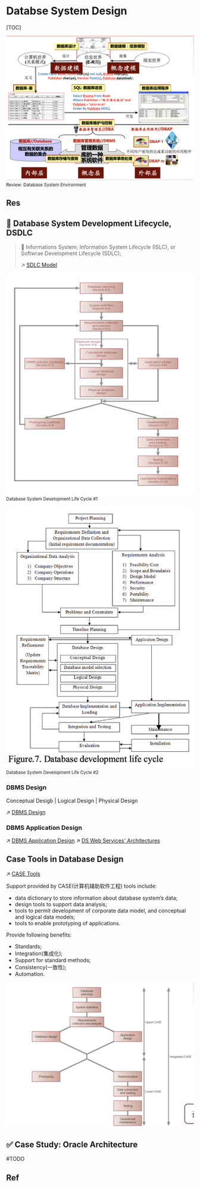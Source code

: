 # Databse System Design

[TOC]



![](../../../../Assets/Pics/Screenshot%202023-03-06%20at%204.44.56%20PM.png)
<small>Review: Database System Environment</small>

## Res


## 🔄 Database System Development Lifecycle, DSDLC

> 🔗 
> Informations System;
> Information System Lifecycle (ISLC), or Softwrae Development Lifecycle (SDLC);
> 
> ↗ [SDLC Model](../../../Software%20Engineering/👷🏻%20Dev%20Pattern/🔄%20SDLC/SDLC%20Model.md)


![|600](../../../../Assets/Pics/Screenshot%202023-03-06%20at%203.07.05%20PM.png)
<small>Database System Development Life Cycle #1 </small>


![|600](../../../../Assets/Pics/Screenshot%202023-03-06%20at%203.02.57%20PM.png)
<small>Database System Development Life Cycle #2</small>



### DBMS Design
Conceptual Desigb | Logical Design | Physical Design

↗ [DBMS Design](DBMS%20Design/DBMS%20Design.md)


### DBMS Application Design
↗ [DBMS Application Design](DBMS%20Application%20Design.md)
↗ [DS Web Services' Architectures](DS%20Web%20Services'%20Architectures.md)



## Case Tools in Database Design
↗ [CASE Tools](../../../Software%20Engineering/CASE%20Tools/CASE%20Tools.md)


Support provided by CASE(计算机辅助软件工程) tools include:
- data dictionary to store information about database system’s data;
- design tools to support data analysis;
- tools to permit development of corporate data model, and conceptual and logical data models;
- tools to enable prototyping of applications.


Provide following benefits: 
* Standards;
* Integration(集成化);  
* Support for standard methods;
* Consistency(一致性);  
* Automation.


![](../../../../Assets/Pics/Screenshot%202023-04-22%20at%203.51.09%20PM.png)



## ✅ Case Study: Oracle Architecture
#TODO 



## Ref
